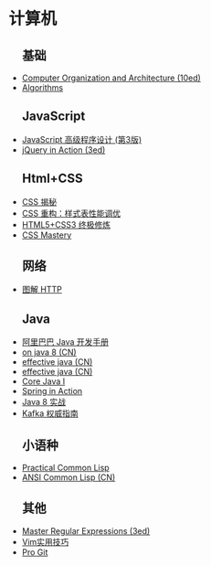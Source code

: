 # 计算机



<div class="IT">
    <ul class="bookList">
        <h2>基础</h2>
        <li><a target="_blank" href="https://ljq199612.gitee.io/book/IT/Computer_Organization_and_Arch.pdf">Computer Organization and Architecture (10ed)</a> <i class="book-pdf iconfont icon-pdf"></i></li>
        <li><a target="_blank" href="https://ljq199612.gitee.io/book/IT/algorithms/Algorithms.pdf">Algorithms</a> <i class="book-pdf iconfont icon-pdf"></i></li>
        <h2>JavaScript</h2>
        <li><a target="_blank" href="https://ljq199612.gitee.io/book/IT/JavaScript高级程序设计.pdf">JavaScript 高级程序设计 (第3版)</a> <i class="book-pdf iconfont icon-pdf"></i></li>
        <li><a target="_blank" href="https://ljq199612.gitee.io/book/IT/jQuery_In_Action.pdf">jQuery in Action (3ed)</a> <i class="book-pdf iconfont icon-pdf"></i></li>
        <h2>Html+CSS</h2>
        <li><a target="_blank" href="https://ljq199612.gitee.io/book/IT/CSS揭秘.pdf">CSS 揭秘</a> <i class="book-pdf iconfont icon-pdf"></i></li>
        <li><a target="_blank" href="https://ljq199612.gitee.io/book/IT/CSS重构：样式表性能调优.pdf">CSS 重构：样式表性能调优</a> <i class="book-pdf iconfont icon-pdf"></i></li>
        <li><a target="_blank" href="https://ljq199612.gitee.io/book/IT/html5+css3终极修炼.pdf">HTML5+CSS3 终极修炼</a> <i class="book-pdf iconfont icon-pdf"></i></li>
        <li><a target="_blank" href="https://ljq199612.gitee.io/book/IT/CSS_Mastery.pdf">CSS Mastery</a> <i class="book-pdf iconfont icon-pdf"></i></li>
        <h2>网络</h2>
        <li><a target="_blank" href="https://ljq199612.gitee.io/book/IT/图解HTTP.pdf">图解 HTTP</a> <i class="book-pdf iconfont icon-pdf"></i></li>
        <h2>Java</h2>
        <li><a target="_blank" href="https://ljq199612.gitee.io/book/IT/阿里巴巴Java开发手册.pdf">阿里巴巴 Java 开发手册</a> <i class="book-pdf iconfont icon-pdf"></i></li>
        <li><a target="_blank" href="https://lingcoder.github.io/OnJava8/#/sidebar">on java 8 (CN)</a></li>
        <li><a target="_blank" href="http://it-ebooks.flygon.net/effective-java-3rd-chinese/#/">effective java (CN)</a></li>
        <li><a target="_blank" href="https://sjsdfg.github.io/effective-java-3rd-chinese/#/README">effective java (CN)</a></li>
        <li><a target="_blank" href="https://ljq199612.gitee.io/book/IT/Core_Java_I.pdf">Core Java I</a> <i class="book-pdf iconfont icon-pdf"></i></li>
        <li><a target="_blank" href="https://ljq199612.gitee.io/book/IT/Spring_In_Action.pdf">Spring in Action</a> <i class="book-pdf iconfont icon-pdf"></i></li>
        <li><a target="_blank" href="https://ljq199612.gitee.io/book/IT/Java8实战.pdf">Java 8 实战</a> <i class="book-pdf iconfont icon-pdf"></i></li>
        <li><a target="_blank" href="https://ljq199612.gitee.io/book/IT/Kafka权威指南.pdf">Kafka 权威指南</a> <i class="book-pdf iconfont icon-pdf"></i></li>
        <h2>小语种</h2>
        <li><a target="_blank" href="http://gigamonkeys.com/book/">Practical Common Lisp</a></li>
        <li><a target="_blank" href="https://acl.readthedocs.io/en/latest/zhCN/index.html">ANSI Common Lisp (CN)</a></li>
        <h2>其他</h2>
        <li><a target="_blank" href="https://ljq199612.gitee.io/book/IT/Mastering_Regular_Expressions.pdf">Master Regular Expressions (3ed)</a> <i class="book-pdf iconfont icon-pdf"></i></li>
        <li><a target="_blank" href="https:/ljq199612.gitee.io/book/editor/vim实用技巧.pdf">Vim实用技巧</a> <i class="book-pdf iconfont icon-pdf"></i></li>
        <li><a target="_blank" href="https://git-scm.com/book/zh/v2">Pro Git</a></li>
    </ul>
</div>


